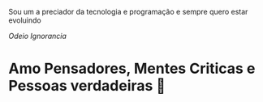 Sou um a preciador da tecnologia e programação e sempre quero estar evoluindo

*Odeio Ignorancia*

# Amo Pensadores, Mentes Criticas e Pessoas verdadeiras 🖤
